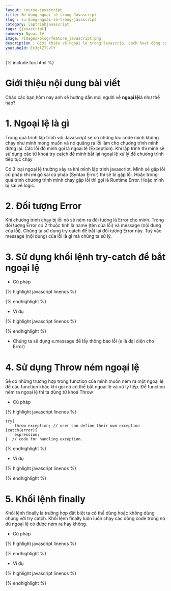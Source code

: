 ```yaml
---
layout: course-javascript
title: Sử dụng ngoại lệ trong Javascript  
slug : su-dung-ngoai-le-trong-javascript
category: laptrinhjavascript
tags: [javascript]
summery: Ngoại lệ   
image: /images/blog/feature_javascript.png
description : Giới thiệu về ngoại lệ trong Javascrip, cách hoạt động của ngoại lệ trong Javascript
youtubeId: Ex3glZTCvlY
---
```


{% include toc.html %}

# **Giới thiệu nội dung bài viết**

Chào các bạn,hôm nay anh sẽ hướng dẫn mọi người về <b>ngoại lệ</b>là như thế nào?

# **1. Ngoại lệ là gì**

Trong quá trình lập trình với Javascript sẽ có những lúc code mình không chạy như mình mong muốn và nó quăng ra lỗi làm cho chương trình mình dừng lại. Các lỗi đó mình gọi là ngoại lệ (Exception). Khi lập trình thì mình sẽ sử dụng các từ khoá try catch để mình bắt lại ngoại lệ xử lý để chương trình tiếp tục chạy

Có 3 loại ngoại lệ thường xảy ra khi mình lập trình javascript. Mình sẽ gặp lỗi cú pháp khi mì gõ sai cú pháp (Syntax Error) thì sẽ bị gặp lỗi. Hoặc trong quá trình chương trình mình chạy gặp lỗi thì gọi là Runtime Error. Hoặc mình bị sai về logic.

# **2. Đối tượng Error**

Khi chương trình chạy bị lỗi nó sẽ ném ra đối tượng là Error cho mình. Trong đối tượng Error có 2 thuộc tính là name (tên của lỗi) và message (nội dung của lỗi). Chúng ta sử dụng try catch để bắt lại đối tượng Error này. Tuỳ vào message (nội dung) của lỗi là gì mà chúng ta sử lý.

# **3. Sử dụng khối lệnh try-catch để bắt ngoại lệ**

- Cú pháp


{% highlight javascript  linenos %}

<script>

    try{  
        code chương trình; 
    } //code to be written.  
    catch(error){  
       bắt lỗi và xử lý lỗi nếu có khi chạy code chương trình; 
    } // code for handling the error

</script>

{% endhighlight %}

- Ví dụ

{% highlight javascript  linenos %}

<script>
try{
    var a= ["34","32","5","31","24","44","67"]; //a is an array
    document.write(a);    // displays elements of a
    document.write(b); //b is undefined but still trying to fetch its value. Thus catch block will be invoked
}catch(e){
    alert("There is error which shows "+e.message); //Handling error
}
</script>
{% endhighlight %}

- Chúng ta sẽ dụng e.message để lấy thông báo lỗi (e là đại diện cho Error)

# **4. Sử dụng Throw ném ngoại lệ**

Sẽ có những trường hợp trong function của mình muốn ném ra một ngoại lệ để các function khác khi gọi nó có thể bắt ngoại lệ và xử lý tiếp. Để function ném ra ngoại lệ thì ta dùng từ khoá Throw

- Cú pháp

{% highlight javascript  linenos %}

    try{  
        throw exception; // user can define their own exception  
    }catch(error){  
        expression; 
    }  // code for handling exception.
{% endhighlight %}

- Ví dụ

{% highlight javascript  linenos %}

<script>  
try {  
   throw new Error('This is the throw keyword'); //user-defined throw statement.  
}  
catch (e) {  
  document.write(e.message); // This will generate an error message  
}  
</script>

{% endhighlight %}

# **5. Khối lệnh finally**

Khối lệnh finally là trường hợp đặt biệt ta có thể dùng hoặc không dùng chung với try catch. Khối lệnh finally luôn luôn chạy các dòng code trong nó dù ngoại lệ có được ném ra hay không.

- Cú pháp

{% highlight javascript  linenos %}

<script>  

    try{  
        expression;  
    }  
    catch(error){  
         expression;  
    }  
    finally{  
        expression; 
    } //Executable code  
</script>

{% endhighlight %}

- Ví dụ 

{% highlight javascript  linenos %}
<script>  
    try{  
        var a=2;  
        if(a==2)  
        document.write("ok");  
    } catch(Error){  
        document.write("Error found"+e.message);  
    }  finally{  
        document.write("Value of a is 2 ");  
    }  
</script>

{% endhighlight %}










